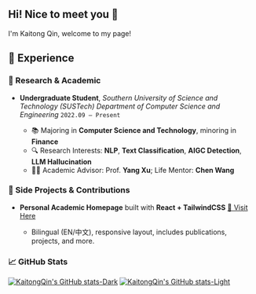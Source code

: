 ## Hi! Nice to meet you 👋
I'm Kaitong Qin, welcome to my page!
## 💼 Experience
### 🔬 Research & Academic

* **Undergraduate Student**, *Southern University of Science and Technology (SUSTech)*
  *Department of Computer Science and Engineering*
  `2022.09 – Present`

  * 📚 Majoring in **Computer Science and Technology**, minoring in **Finance**
  * 🔍 Research Interests: **NLP**, **Text Classification**, **AIGC Detection**, **LLM Hallucination**
  * 👨‍🏫 Academic Advisor: Prof. **Yang Xu**; Life Mentor: **Chen Wang**

### 🧪 Side Projects & Contributions

* **Personal Academic Homepage** built with **React + TailwindCSS**
  [🔗 Visit Here](https://kaitongqin.github.io)

  * Bilingual (EN/中文), responsive layout, includes publications, projects, and more.

### 📈 GitHub Stats

[![KaitongQin's GitHub stats-Dark](https://github-readme-stats.vercel.app/api?username=KaitongQin\&show_icons=true\&theme=dark#gh-dark-mode-only)](https://github.com/KaitongQin/github-readme-stats#responsive-card-theme#gh-dark-mode-only)
[![KaitongQin's GitHub stats-Light](https://github-readme-stats.vercel.app/api?username=KaitongQin\&show_icons=true\&theme=default#gh-light-mode-only)](https://github.com/KaitongQin/github-readme-stats#responsive-card-theme#gh-light-mode-only)

<!--
**KaitongQin/KaitongQin** is a ✨ _special_ ✨ repository because its `README.md` (this file) appears on your GitHub profile.

Here are some ideas to get you started:

- 🔭 I’m currently working on ...
- 🌱 I’m currently learning ...
- 👯 I’m looking to collaborate on ...
- 🤔 I’m looking for help with ...
- 💬 Ask me about ...
- 📫 How to reach me: ...
- 😄 Pronouns: ...
- ⚡ Fun fact: ...
-->

